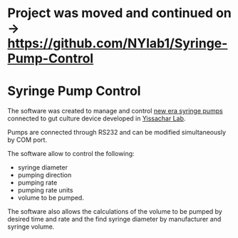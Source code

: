 # Project was moved and continued on -> https://github.com/NYlab1/Syringe-Pump-Control

# Syringe Pump Control

The software was created to manage and control [new era syringe pumps](http://www.syringepump.com/) connected to gut culture device developed in [Yissachar Lab](https://www.yissacharlab.com/). 

Pumps are connected through RS232 and can be modified simultaneously by COM port.

The software allow to control the following:
- syringe diameter
- pumping direction
- pumping rate
- pumping rate units
- volume to be pumped. 

The software also allows the calculations of the volume to be pumped by desired time and rate and the find syringe diameter by manufacturer and syringe volume.
